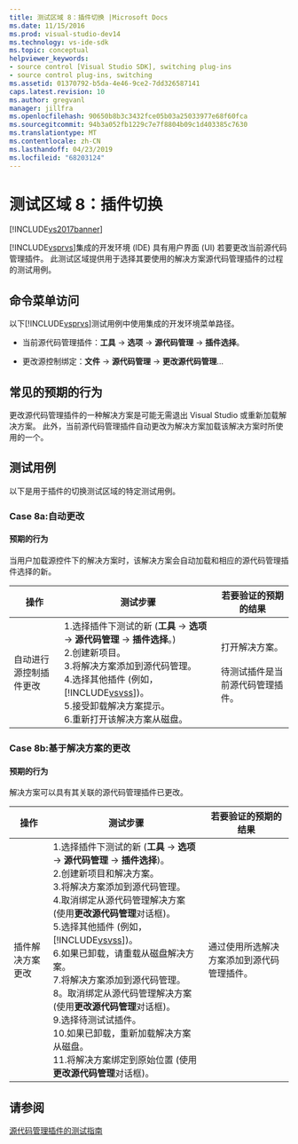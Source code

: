 ```yaml
---
title: 测试区域 8：插件切换 |Microsoft Docs
ms.date: 11/15/2016
ms.prod: visual-studio-dev14
ms.technology: vs-ide-sdk
ms.topic: conceptual
helpviewer_keywords:
- source control [Visual Studio SDK], switching plug-ins
- source control plug-ins, switching
ms.assetid: 01370792-b5da-4e46-9ce2-7dd326587141
caps.latest.revision: 10
ms.author: gregvanl
manager: jillfra
ms.openlocfilehash: 90650b8b3c3432fce05b03a25033977e68f60fca
ms.sourcegitcommit: 94b3a052fb1229c7e7f8804b09c1d403385c7630
ms.translationtype: MT
ms.contentlocale: zh-CN
ms.lasthandoff: 04/23/2019
ms.locfileid: "68203124"
---
```

# <a name="test-area-8-plug-in-switching"></a>测试区域 8：插件切换
[!INCLUDE[vs2017banner](../../includes/vs2017banner.md)]

[!INCLUDE[vsprvs](../../includes/vsprvs-md.md)]集成的开发环境 (IDE) 具有用户界面 (UI) 若要更改当前源代码管理插件。 此测试区域提供用于选择其要使用的解决方案源代码管理插件的过程的测试用例。  
  
## <a name="command-menu-access"></a>命令菜单访问  
 以下[!INCLUDE[vsprvs](../../includes/vsprvs-md.md)]测试用例中使用集成的开发环境菜单路径。  
  
- 当前源代码管理插件：**工具** -> **选项** -> **源代码管理** -> **插件选择**。  
  
- 更改源控制绑定：**文件** -> **源代码管理** -> **更改源代码管理**...  
  
## <a name="common-expected-behavior"></a>常见的预期的行为  
 更改源代码管理插件的一种解决方案是可能无需退出 Visual Studio 或重新加载解决方案。 此外，当前源代码管理插件自动更改为解决方案加载该解决方案时所使用的一个。  
  
## <a name="test-cases"></a>测试用例  
 以下是用于插件的切换测试区域的特定测试用例。  
  
### <a name="case-8a-automatic-change"></a>Case 8a:自动更改  
  
#### <a name="expected-behavior"></a>预期的行为  
 当用户加载源控件下的解决方案时，该解决方案会自动加载和相应的源代码管理插件选择的新。  
  
|操作|测试步骤|若要验证的预期的结果|  
|------------|----------------|--------------------------------|  
|自动进行源控制插件更改|1.选择插件下测试的新 (**工具** -> **选项** -> **源代码管理** -> **插件选择**。)<br />2.创建新项目。<br />3.将解决方案添加到源代码管理。<br />4.选择其他插件 (例如， [!INCLUDE[vsvss](../../includes/vsvss-md.md)])。<br />5.接受卸载解决方案提示。<br />6.重新打开该解决方案从磁盘。|打开解决方案。<br /><br /> 待测试插件是当前源代码管理插件。|  
  
### <a name="case-8b-solution-based-change"></a>Case 8b:基于解决方案的更改  
  
#### <a name="expected-behavior"></a>预期的行为  
 解决方案可以具有其关联的源代码管理插件已更改。  
  
|操作|测试步骤|若要验证的预期的结果|  
|------------|----------------|--------------------------------|  
|插件解决方案更改|1.选择插件下测试的新 (**工具** -> **选项** -> **源代码管理** -> **插件选择**)。<br />2.创建新项目和解决方案。<br />3.将解决方案添加到源代码管理。<br />4.取消绑定从源代码管理解决方案 (使用**更改源代码管理**对话框)。<br />5.选择其他插件 (例如， [!INCLUDE[vsvss](../../includes/vsvss-md.md)])。<br />6.如果已卸载，请重载从磁盘解决方案。<br />7.将解决方案添加到源代码管理。<br />8。取消绑定从源代码管理解决方案 (使用**更改源代码管理**对话框)。<br />9.选择待测试试插件。<br />10.如果已卸载，重新加载解决方案从磁盘。<br />11.将解决方案绑定到原始位置 (使用**更改源代码管理**对话框)。|通过使用所选解决方案添加到源代码管理插件。|  
  
## <a name="see-also"></a>请参阅  
 [源代码管理插件的测试指南](../../extensibility/internals/test-guide-for-source-control-plug-ins.md)
